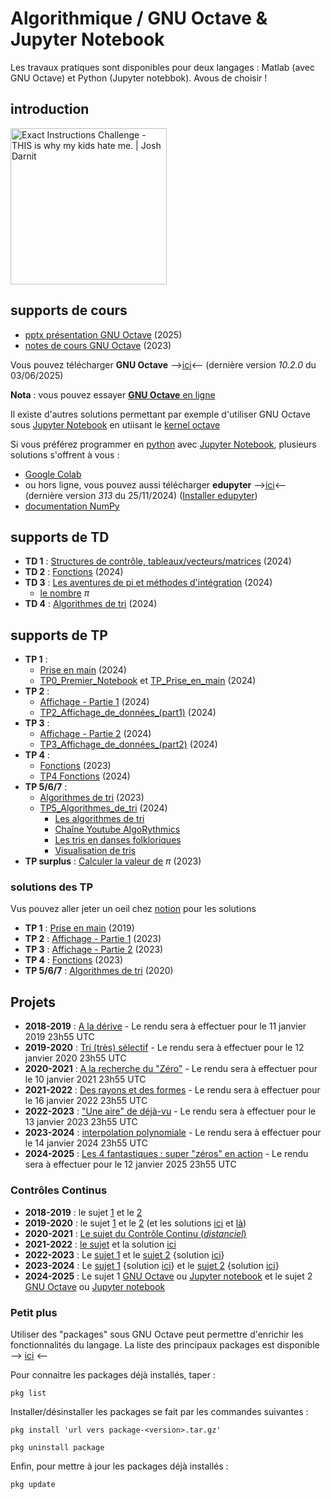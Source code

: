 # Algorithmique / GNU Octave & Jupyter Notebook
Les travaux pratiques sont disponibles pour deux langages : Matlab (avec GNU Octave) et Python (Jupyter notebbok). Avous de choisir !

## introduction
[<img src="https://img.youtube.com/vi/cDA3_5982h8/0.jpg" width=250 alt="Exact Instructions Challenge - THIS is why my kids hate me. | Josh Darnit">](https://www.youtube.com/watch?v=cDA3_5982h8)


## supports de cours
* [pptx présentation GNU Octave](https://github.com/truillet/upssitech/blob/master/GCGEO/3A/TD/gnu_octave_2025.pdf) (2025)
* [notes de cours GNU Octave](https://github.com/truillet/upssitech/blob/master/GCGEO/3A/TD/octave_v1.93.pdf) (2023)

Vous pouvez télécharger **GNU Octave** -->[ici](https://octave.org/download)<-- (dernière version *10.2.0* du 03/06/2025) 

**Nota** : vous pouvez essayer [**GNU Octave** en ligne](https://octave-online.net)

Il existe d'autres solutions permettant par exemple d'utiliser GNU Octave sous [Jupyter Notebook](https://jupyter.org) en utiisant le [kernel octave](https://pypi.org/project/octave-kernel)

Si vous préférez programmer en [python](https://www.python.org) avec [Jupyter Notebook](https://jupyter.org), plusieurs solutions s'offrent à vous : 
* [Google Colab](https://colab.research.google.com)
* ou hors ligne, vous pouvez aussi télécharger **edupyter** -->[ici](https://www.edupyter.net/)<-- (dernière version *313* du 25/11/2024) ([Installer edupyter](https://github.com/truillet/upssitech/blob/master/GCGEO/3A/TP/edupyter.pdf))
* [documentation NumPy](https://numpy.org/doc/stable/index.html) 
 

## supports de TD
* **TD 1** : [Structures de contrôle, tableaux/vecteurs/matrices](https://github.com/truillet/upssitech/blob/master/GCGEO/3A/TD/TD1_Structures_Tableaux_Vecteurs_Matrices.pdf) (2024)
* **TD 2** : [Fonctions](https://github.com/truillet/upssitech/blob/master/GCGEO/3A/TD/TD2_Fonctions.pdf) (2024)
* **TD 3** : [Les aventures de pi et méthodes d'intégration](https://github.com/truillet/upssitech/blob/master/GCGEO/3A/TD/TD3_Pi_Integration.pdf) (2024)
  * [le nombre](https://www.nombrepi.com) $\pi$
* **TD 4** : [Algorithmes de tri](https://github.com/truillet/upssitech/blob/master/GCGEO/3A/TD/TD4_algorithmes_de_tri.pdf) (2024)

## supports de TP
* **TP 1** :
   * [Prise en main](https://github.com/truillet/upssitech/blob/master/GCGEO/3A/TP/TP1_Prise_en_main.pdf) (2024)
   * [TP0_Premier_Notebook](https://github.com/truillet/upssitech/blob/master/GCGEO/3A/TP/ipynb/TP0_Premier_Notebook.ipynb) et [TP_Prise_en_main](https://github.com/truillet/upssitech/blob/master/GCGEO/3A/TP/ipynb/TP1_Prise_en_main_de_Python.ipynb) (2024)
* **TP 2** :
   * [Affichage - Partie 1](https://github.com/truillet/upssitech/blob/master/GCGEO/3A/TP/TP2_Affichage_Part1.pdf) (2024)
   * [TP2_Affichage_de_données_(part1)](https://github.com/truillet/upssitech/blob/master/GCGEO/3A/TP/ipynb/TP2-3_Affichage_de_donn%C3%A9es.ipynb) (2024)
* **TP 3** :
   * [Affichage - Partie 2](https://github.com/truillet/upssitech/blob/master/GCGEO/3A/TP/TP3_Affichage_Part2.pdf) (2024)
   * [TP3_Affichage_de_données_(part2)](https://github.com/truillet/upssitech/blob/master/GCGEO/3A/TP/ipynb/TP2-3_Affichage_de_donn%C3%A9es.ipynb) (2024)
* **TP 4** :
   * [Fonctions](https://github.com/truillet/upssitech/blob/master/GCGEO/3A/TP/TP4_Fonctions.pdf) (2023)
   * [TP4 Fonctions](https://github.com/truillet/upssitech/blob/master/GCGEO/3A/TP/ipynb/TP4_Fonctions.ipynb) (2024)
* **TP 5/6/7** : 
   * [Algorithmes de tri](https://github.com/truillet/upssitech/blob/master/GCGEO/3A/TP/TP5-6-7_Algorithmes_tri.pdf) (2023)
   * [TP5_Algorithmes_de_tri](https://github.com/truillet/upssitech/blob/master/GCGEO/3A/TP/ipynb/TP5_Algorithmes_de_tri.ipynb) (2024)  
     * [Les algorithmes de tri](https://interstices.info/les-algorithmes-de-tri)
     * [Chaîne Youtube AlgoRythmics](https://www.youtube.com/user/AlgoRythmics)
     * [Les tris en danses folkloriques](https://www.laboiteverte.fr/algorithmes-tri-visualises-danses-folkloriques)
     * [Visualisation de tris](https://dharshakch97.github.io/sort-visualizer)
* **TP surplus** : [Calculer la valeur de](https://github.com/truillet/upssitech/blob/master/GCGEO/3A/TP/TPsurplus_Pi.pdf) $\pi$ (2023)

### solutions des TP
Vus pouvez aller jeter un oeil chez [notion](https://ctruille.notion.site/TP-1A-GCGEO-fb1f35a33b8147dfb3cc4116c08f96fc) pour les solutions

* **TP 1** : [Prise en main](https://github.com/truillet/upssitech/blob/master/GCGEO/3A/TP/solutions/tp1.zip) (2019)
* **TP 2** : [Affichage - Partie 1](https://github.com/truillet/upssitech/blob/master/GCGEO/3A/TP/solutions/tp2.zip) (2023)
* **TP 3** : [Affichage - Partie 2](https://github.com/truillet/upssitech/blob/master/GCGEO/3A/TP/solutions/tp3.zip) (2023)
* **TP 4** : [Fonctions](https://github.com/truillet/upssitech/blob/master/GCGEO/3A/TP/solutions/tp4.zip) (2023)
* **TP 5/6/7** : [Algorithmes de tri](https://github.com/truillet/upssitech/blob/master/GCGEO/3A/TP/solutions/tp5_6.zip) (2020)

## Projets
* **2018-2019** : [A la dérive](https://github.com/truillet/upssitech/blob/master/GCGEO/3A/TP/Projet_2019_v1.0.pdf) - Le rendu sera à effectuer pour le 11 janvier 2019 23h55 UTC
* **2019-2020** : [Tri (très) sélectif](https://github.com/truillet/upssitech/blob/master/GCGEO/3A/TP/Projet-2020_v1.0_GCGEO.pdf) - Le rendu sera à effectuer pour le 12 janvier 2020 23h55 UTC
* **2020-2021** : [A la recherche du "Zéro"](https://github.com/truillet/upssitech/blob/master/GCGEO/3A/TP/Projet-2021_v1.0.pdf) - Le rendu sera à effectuer pour le 10 janvier 2021 23h55 UTC
* **2021-2022** : [Des rayons et des formes](https://github.com/vgaildrat/2021_GCGEO_Projet) - Le rendu sera à effectuer pour le 16 janvier 2022 23h55 UTC
* **2022-2023** : ["Une aire" de déjà-vu](https://github.com/truillet/upssitech/blob/master/GCGEO/3A/TP/Projet-2023_v1.0.pdf) - Le rendu sera à effectuer pour le 13 janvier 2023 23h55 UTC
* **2023-2024** : [interpolation polynomiale](https://github.com/truillet/upssitech/blob/master/GCGEO/3A/TP/Projet-2024_v1.0.pdf) - Le rendu sera à effectuer pour le 14 janvier 2024 23h55 UTC
* **2024-2025** : [Les 4 fantastiques : super "zéros" en action](https://github.com/truillet/upssitech/blob/master/GCGEO/31A/TP/Projet-2025_v1.0.pdf) - Le rendu sera à effectuer pour le 12 janvier 2025 23h55 UTC

### Contrôles Continus
* **2018-2019** : le sujet [1](https://github.com/truillet/upssitech/blob/master/GCGEO/3A/CC/TP8%20-%20Controle%20Continu_2018_GCGE0_Gr1.pdf) et le [2](https://github.com/truillet/upssitech/blob/master/GCGEO/3A/CC/TP8%20-%20Controle%20Continu_2018_GCGEO_Gr2.pdf)
* **2019-2020** : le sujet [1](https://github.com/truillet/upssitech/blob/master/GCGEO/3A/CC/TP8%20-%20Controle%20Continu_2019-Gr1_GCGEO.pdf) et le [2](https://github.com/truillet/upssitech/blob/master/GCGEO/3A/CC/TP8%20-%20Controle%20Continu_2019-Gr2_GCGEO.pdf) (et les solutions [ici](https://github.com/truillet/upssitech/blob/master/GCGEO/3A/CC/solutions/CC2019_Gr1.zip) et [là](https://github.com/truillet/upssitech/blob/master/GCGEO/3A/CC/solutions/CC2019_Gr2.zip))
* **2020-2021** : [Le sujet du Contrôle Continu (*distanciel*)](https://github.com/truillet/upssitech/blob/master/GCGEO/3A/CC/CC_2020.pdf)
* **2021-2022** : [le sujet](https://github.com/truillet/upssitech/blob/master/GCGEO/3A/CC/CC_2021_GCGEO.pdf) et la solution [ici](https://github.com/truillet/upssitech/blob/master/GCGEO/3A/CC/solutions/CC2021.zip)
* **2022-2023** : Le [sujet 1](https://github.com/truillet/upssitech/blob/master/GCGEO/3A/CC/CC_2022-Gr1_GCGEO.pdf) et le [sujet 2](https://github.com/truillet/upssitech/blob/master/GCGEO/3A/CC/CC_2022-Gr2_GCGEO.pdf) {solution [ici](https://github.com/truillet/upssitech/blob/master/GCGEO/3A/CC/solutions/CC_2022-Gr2_GCGEO.zip)}
* **2023-2024** : Le [sujet 1](https://github.com/truillet/upssitech/blob/master/GCGEO/3A/CC/CC_2023-Gr1_GCGEO.pdf) {solution [ici](https://github.com/truillet/upssitech/blob/master/GCGEO/3A/CC/solutions/CC_2023-Gr1_GCGEO.zip)} et le [sujet 2](https://github.com/truillet/upssitech/blob/master/GCGEO/3A/CC/CC_2023-Gr2_GCGEO.pdf) {solution [ici](https://github.com/truillet/upssitech/blob/master/GCGEO/3A/CC/solutions/CC_2023-Gr2_GCGEO.zip)}
* **2024-2025** : Le sujet 1 [GNU Octave](https://github.com/truillet/upssitech/blob/master/GCGEO/3A/CC/CC_2024-Gr1_GCGEO.pdf) ou [Jupyter notebook](https://github.com/truillet/upssitech/blob/master/GCGEO/3A/CC/CC1_2024_2025_Sujet_1.ipynb) et le sujet 2 [GNU Octave](https://github.com/truillet/upssitech/blob/master/GCGEO/3A/CC/CC_2024-Gr2_GCGEO.pdf) ou [Jupyter notebook](https://github.com/truillet/upssitech/blob/master/GCGEO/3A/CC/CC1_2024_2025_Sujet_2.ipynb)
  
### Petit plus 
Utiliser des "packages" sous GNU Octave peut permettre d'enrichir les fonctionnalités du langage. La liste des principaux packages est disponible --> [ici](https://gnu-octave.github.io/packages) <--

Pour connaitre les packages déjà installés, taper : 
```
pkg list
```

Installer/désinstaller les packages se fait par les commandes suivantes :
```
pkg install 'url vers package-<version>.tar.gz'

pkg uninstall package
```
Enfin, pour mettre à jour les packages déjà installés :
```
pkg update
```

